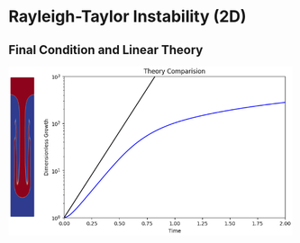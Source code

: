 # Rayleigh-Taylor Instability (2D)

## Final Condition and Linear Theory
<img src='Result.png' height='MAX_HEIGHT'/>
